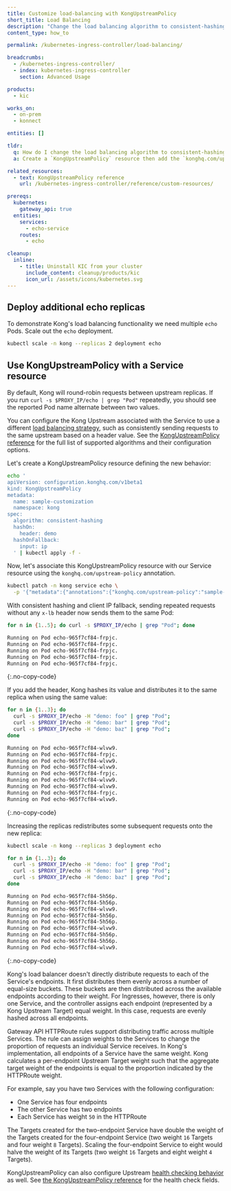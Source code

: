 ```yaml
---
title: Customize load-balancing with KongUpstreamPolicy
short_title: Load Balancing
description: "Change the load balancing algorithm to consistent-hashing based on an incoming header"
content_type: how_to

permalink: /kubernetes-ingress-controller/load-balancing/

breadcrumbs:
  - /kubernetes-ingress-controller/
  - index: kubernetes-ingress-controller
    section: Advanced Usage

products:
  - kic

works_on:
  - on-prem
  - konnect

entities: []

tldr:
  q: How do I change the load balancing algorithm to consistent-hashing?
  a: Create a `KongUpstreamPolicy` resource then add the `konghq.com/upstream-policy` annotation to your Service

related_resources:
  - text: KongUpstreamPolicy reference
    url: /kubernetes-ingress-controller/reference/custom-resources/

prereqs:
  kubernetes:
    gateway_api: true
  entities:
    services:
      - echo-service
    routes:
      - echo

cleanup:
  inline:
    - title: Uninstall KIC from your cluster
      include_content: cleanup/products/kic
      icon_url: /assets/icons/kubernetes.svg
---
```


## Deploy additional echo replicas

To demonstrate Kong's load balancing functionality we need multiple `echo` Pods. Scale out the `echo` deployment.

```bash
kubectl scale -n kong --replicas 2 deployment echo
```

## Use KongUpstreamPolicy with a Service resource

By default, Kong will round-robin requests between upstream replicas. If you run `curl -s $PROXY_IP/echo | grep "Pod"` repeatedly, you should see the reported Pod name alternate between two values.

You can configure the Kong Upstream associated with the Service to use a different [load balancing strategy](/gateway/load-balancing/), such as consistently sending requests to the same upstream based on a header value. See the [KongUpstreamPolicy reference](/kubernetes-ingress-controller/reference/custom-resources/#kongupstreampolicy) for the full list of supported algorithms and their configuration options. 

Let's create a KongUpstreamPolicy resource defining the new behavior:

```bash
echo '
apiVersion: configuration.konghq.com/v1beta1
kind: KongUpstreamPolicy
metadata:
  name: sample-customization
  namespace: kong
spec:
  algorithm: consistent-hashing
  hashOn:
    header: demo
  hashOnFallback:
    input: ip
  ' | kubectl apply -f -
```

Now, let's associate this KongUpstreamPolicy resource with our Service resource
using the `konghq.com/upstream-policy` annotation.

```bash
kubectl patch -n kong service echo \
  -p '{"metadata":{"annotations":{"konghq.com/upstream-policy":"sample-customization"}}}'
```

With consistent hashing and client IP fallback, sending repeated requests without any `x-lb` header now sends them to the same Pod:

```bash
for n in {1..5}; do curl -s $PROXY_IP/echo | grep "Pod"; done
```

```bash
Running on Pod echo-965f7cf84-frpjc.
Running on Pod echo-965f7cf84-frpjc.
Running on Pod echo-965f7cf84-frpjc.
Running on Pod echo-965f7cf84-frpjc.
Running on Pod echo-965f7cf84-frpjc.
```
{:.no-copy-code}

If you add the header, Kong hashes its value and distributes it to the
same replica when using the same value:

```bash
for n in {1..3}; do
  curl -s $PROXY_IP/echo -H "demo: foo" | grep "Pod";
  curl -s $PROXY_IP/echo -H "demo: bar" | grep "Pod";
  curl -s $PROXY_IP/echo -H "demo: baz" | grep "Pod";
done
```

```bash
Running on Pod echo-965f7cf84-wlvw9.
Running on Pod echo-965f7cf84-frpjc.
Running on Pod echo-965f7cf84-wlvw9.
Running on Pod echo-965f7cf84-wlvw9.
Running on Pod echo-965f7cf84-frpjc.
Running on Pod echo-965f7cf84-wlvw9.
Running on Pod echo-965f7cf84-wlvw9.
Running on Pod echo-965f7cf84-frpjc.
Running on Pod echo-965f7cf84-wlvw9.
```
{:.no-copy-code}

Increasing the replicas redistributes some subsequent requests onto the new
replica:

```bash
kubectl scale -n kong --replicas 3 deployment echo
```

```bash
for n in {1..3}; do
  curl -s $PROXY_IP/echo -H "demo: foo" | grep "Pod";
  curl -s $PROXY_IP/echo -H "demo: bar" | grep "Pod";
  curl -s $PROXY_IP/echo -H "demo: baz" | grep "Pod";
done
```

```bash
Running on Pod echo-965f7cf84-5h56p.
Running on Pod echo-965f7cf84-5h56p.
Running on Pod echo-965f7cf84-wlvw9.
Running on Pod echo-965f7cf84-5h56p.
Running on Pod echo-965f7cf84-5h56p.
Running on Pod echo-965f7cf84-wlvw9.
Running on Pod echo-965f7cf84-5h56p.
Running on Pod echo-965f7cf84-5h56p.
Running on Pod echo-965f7cf84-wlvw9.
```
{:.no-copy-code}


Kong's load balancer doesn't directly distribute requests to each of the Service's endpoints. It first distributes them evenly across a number of equal-size buckets. These buckets are then distributed across the available endpoints according to their weight. For Ingresses, however, there is only one Service, and the controller assigns each endpoint (represented by a Kong Upstream Target) equal weight. In this case, requests are evenly hashed across all endpoints.

Gateway API HTTPRoute rules support distributing traffic across multiple Services. The rule can assign weights to the Services to change the proportion of requests an individual Service receives. In Kong's implementation, all endpoints of a Service have the same weight. Kong calculates a per-endpoint Upstream Target weight such that the aggregate target weight of the endpoints is equal to the proportion indicated by the HTTPRoute weight.

For example, say you have two Services with the following configuration:

 * One Service has four endpoints
 * The other Service has two endpoints
 * Each Service has weight `50` in the HTTPRoute

The Targets created for the two-endpoint Service have double the weight of the Targets created for the four-endpoint Service (two weight `16` Targets and four weight `8` Targets). Scaling the four-endpoint Service to eight would halve the weight of its Targets (two weight `16` Targets and eight weight `4` Targets).

KongUpstreamPolicy can also configure Upstream [health checking behavior](#TODO) as well. See [the KongUpstreamPolicy reference](/kubernetes-ingress-controller/reference/custom-resources/#kongupstreampolicy) for the health check fields.
